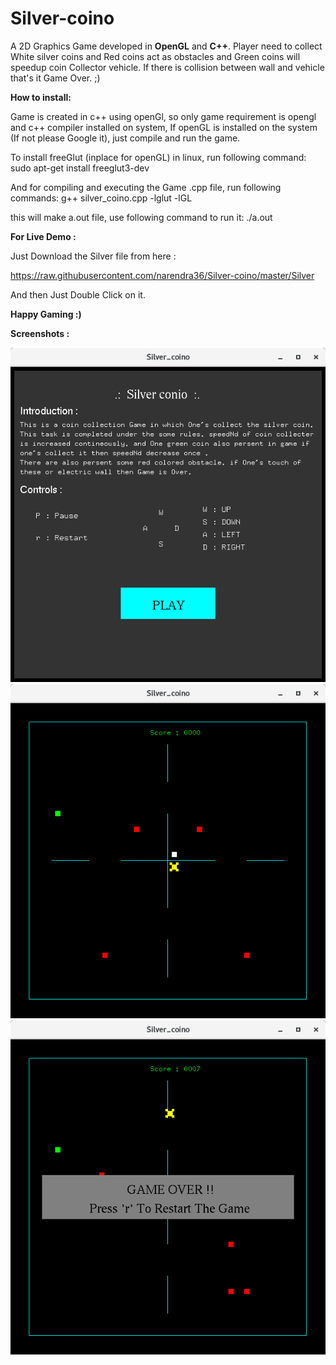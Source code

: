 # Silver-coino

A 2D Graphics Game developed in **OpenGL** and **C++**. 
Player need to collect White silver coins and Red coins act as obstacles and Green coins will speedup coin Collector vehicle. If there is collision between wall and vehicle that's it Game Over. ;)

**How to install:**

Game is created in c++ using openGl, so only game requirement is opengl and c++ compiler installed on system, If openGL is installed on the system (If not please Google it), just compile and run the game.

To install freeGlut (inplace for openGL) in linux, run following command: sudo apt-get install freeglut3-dev

And for compiling and executing the Game .cpp file, run following commands: g++ silver_coino.cpp -lglut -lGL

this will make a.out file, use following command to run it: ./a.out

**For Live Demo :**

Just Download the Silver file from here :


https://raw.githubusercontent.com/narendra36/Silver-coino/master/Silver


And then Just Double Click on it.

**Happy Gaming :)**

**Screenshots :**

![Instructuions](s1.png?raw=true "Instructions")
![Game](s2.png?raw=true "Game")
![GameOver](s3.png?raw=true "gameOver")
